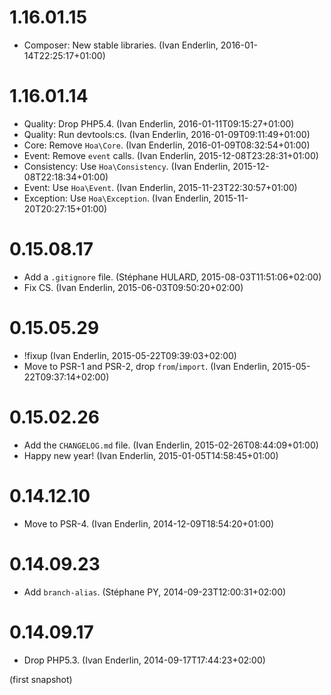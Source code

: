 # 1.16.01.15

  * Composer: New stable libraries. (Ivan Enderlin, 2016-01-14T22:25:17+01:00)

# 1.16.01.14

  * Quality: Drop PHP5.4. (Ivan Enderlin, 2016-01-11T09:15:27+01:00)
  * Quality: Run devtools:cs. (Ivan Enderlin, 2016-01-09T09:11:49+01:00)
  * Core: Remove `Hoa\Core`. (Ivan Enderlin, 2016-01-09T08:32:54+01:00)
  * Event: Remove `event` calls. (Ivan Enderlin, 2015-12-08T23:28:31+01:00)
  * Consistency: Use `Hoa\Consistency`. (Ivan Enderlin, 2015-12-08T22:18:34+01:00)
  * Event: Use `Hoa\Event`. (Ivan Enderlin, 2015-11-23T22:30:57+01:00)
  * Exception: Use `Hoa\Exception`. (Ivan Enderlin, 2015-11-20T20:27:15+01:00)

# 0.15.08.17

  * Add a `.gitignore` file. (Stéphane HULARD, 2015-08-03T11:51:06+02:00)
  * Fix CS. (Ivan Enderlin, 2015-06-03T09:50:20+02:00)

# 0.15.05.29

  * !fixup (Ivan Enderlin, 2015-05-22T09:39:03+02:00)
  * Move to PSR-1 and PSR-2, drop `from`/`import`. (Ivan Enderlin, 2015-05-22T09:37:14+02:00)

# 0.15.02.26

  * Add the `CHANGELOG.md` file. (Ivan Enderlin, 2015-02-26T08:44:09+01:00)
  * Happy new year! (Ivan Enderlin, 2015-01-05T14:58:45+01:00)

# 0.14.12.10

  * Move to PSR-4. (Ivan Enderlin, 2014-12-09T18:54:20+01:00)

# 0.14.09.23

  * Add `branch-alias`. (Stéphane PY, 2014-09-23T12:00:31+02:00)

# 0.14.09.17

  * Drop PHP5.3. (Ivan Enderlin, 2014-09-17T17:44:23+02:00)

(first snapshot)

